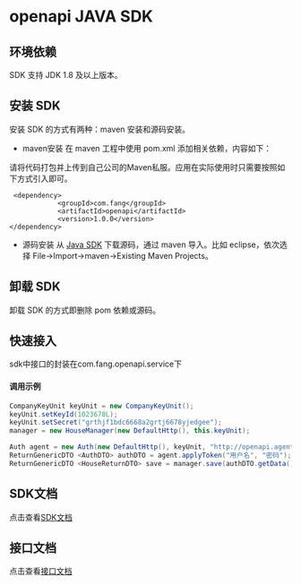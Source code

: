 # openapi JAVA SDK
## 环境依赖
SDK 支持 JDK  1.8 及以上版本。

## 安装 SDK
安装 SDK 的方式有两种：maven 安装和源码安装。



- maven安装
在 maven 工程中使用 pom.xml 添加相关依赖，内容如下：

请将代码打包并上传到自己公司的Maven私服。应用在实际使用时只需要按照如下方式引入即可。

```
 <dependency>
            <groupId>com.fang</groupId>
            <artifactId>openapi</artifactId>
            <version>1.0.0</version>
</dependency>
```

- 源码安装
从 [Java SDK](https://github.com/fangjjy/openapi_sdk_java) 下载源码，通过 maven 导入。比如 eclipse，依次选择 File->Import->maven->Existing Maven Projects。

## 卸载 SDK
卸载 SDK 的方式即删除 pom 依赖或源码。

## 快速接入
sdk中接口的封装在com.fang.openapi.service下

#### 调用示例

```java
CompanyKeyUnit keyUnit = new CompanyKeyUnit();
keyUnit.setKeyId(1023678L);
keyUnit.setSecret("grthjf1bdc6668a2grtj6678yjedgee");
manager = new HouseManager(new DefaultHttp(), this.keyUnit);

Auth agent = new Auth(new DefaultHttp(), keyUnit, "http://openapi.agents2.test.fang.com");
ReturnGenericDTO <AuthDTO> authDTO = agent.applyToken("用户名", "密码");
ReturnGenericDTO <HouseReturnDTO> save = manager.save(authDTO.getData(), dto, 2);

```


## SDK文档
点击查看[SDK文档]()

## 接口文档
点击查看[接口文档](https://github.com/fangjjy/openapi_document/wiki)